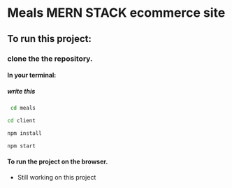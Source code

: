 # Meals MERN STACK ecommerce site

## To run this project:

### clone the the repository.

#### In your terminal:

##### write this

```bash
 cd meals
```

```bash
cd client
```

```bash
npm install

```

```bash
npm start
```

#### To run the project on the browser.

- Still working on this project
